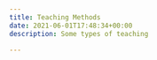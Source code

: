 ```yaml
---
title: Teaching Methods
date: 2021-06-01T17:48:34+00:00
description: Some types of teaching

---
```

